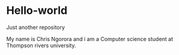 # Hello-world

Just another repository 

My name is Chris Ngorora and i am a Computer science student at Thompson rivers university. 

